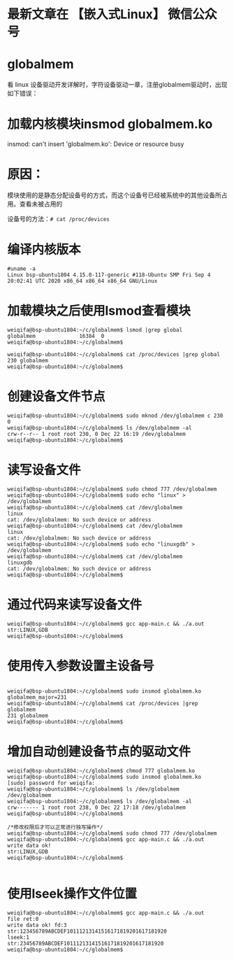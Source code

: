 # 最新文章在 【嵌入式Linux】 微信公众号

# globalmem

看 linux 设备驱动开发详解时，字符设备驱动一章，注册globalmem驱动时，出现如下错误：

# 加载内核模块insmod globalmem.ko
insmod: can't insert 'globalmem.ko': Device or resource busy
 

# 原因：

模块使用的是静态分配设备号的方式，而这个设备号已经被系统中的其他设备所占用。查看未被占用的

设备号的方法：`# cat /proc/devices`

# 编译内核版本
```
#uname -a
Linux bsp-ubuntu1804 4.15.0-117-generic #118-Ubuntu SMP Fri Sep 4 20:02:41 UTC 2020 x86_64 x86_64 x86_64 GNU/Linux

```

# 加载模块之后使用lsmod查看模块
```
weiqifa@bsp-ubuntu1804:~/c/globalmem$ lsmod |grep global
globalmem              16384  0
weiqifa@bsp-ubuntu1804:~/c/globalmem$

weiqifa@bsp-ubuntu1804:~/c/globalmem$ cat /proc/devices |grep global
230 globalmem
weiqifa@bsp-ubuntu1804:~/c/globalmem$
```

# 创建设备文件节点
```
weiqifa@bsp-ubuntu1804:~/c/globalmem$ sudo mknod /dev/globalmem c 230 0
weiqifa@bsp-ubuntu1804:~/c/globalmem$ ls /dev/globalmem -al
crw-r--r-- 1 root root 230, 0 Dec 22 16:19 /dev/globalmem
weiqifa@bsp-ubuntu1804:~/c/globalmem$
```

# 读写设备文件
```
weiqifa@bsp-ubuntu1804:~/c/globalmem$ sudo chmod 777 /dev/globalmem
weiqifa@bsp-ubuntu1804:~/c/globalmem$ sudo echo "linux" > /dev/globalmem
weiqifa@bsp-ubuntu1804:~/c/globalmem$ cat /dev/globalmem
linux
cat: /dev/globalmem: No such device or address
weiqifa@bsp-ubuntu1804:~/c/globalmem$ cat /dev/globalmem
linux
cat: /dev/globalmem: No such device or address
weiqifa@bsp-ubuntu1804:~/c/globalmem$ sudo echo "linuxgdb" > /dev/globalmem
weiqifa@bsp-ubuntu1804:~/c/globalmem$ cat /dev/globalmem
linuxgdb
cat: /dev/globalmem: No such device or address
weiqifa@bsp-ubuntu1804:~/c/globalmem$
```

# 通过代码来读写设备文件
```
weiqifa@bsp-ubuntu1804:~/c/globalmem$ gcc app-main.c && ./a.out
str:LINUX,GDB
weiqifa@bsp-ubuntu1804:~/c/globalmem$
```

# 使用传入参数设置主设备号
```

weiqifa@bsp-ubuntu1804:~/c/globalmem$ sudo insmod globalmem.ko globalmem_major=231
weiqifa@bsp-ubuntu1804:~/c/globalmem$ cat /proc/devices |grep globalmem
231 globalmem
weiqifa@bsp-ubuntu1804:~/c/globalmem$

```

# 增加自动创建设备节点的驱动文件
```
weiqifa@bsp-ubuntu1804:~/c/globalmem$ chmod 777 globalmem.ko
weiqifa@bsp-ubuntu1804:~/c/globalmem$ sudo insmod globalmem.ko
[sudo] password for weiqifa:
weiqifa@bsp-ubuntu1804:~/c/globalmem$ ls /dev/globalmem
/dev/globalmem
weiqifa@bsp-ubuntu1804:~/c/globalmem$ ls /dev/globalmem -al
crw------- 1 root root 238, 0 Dec 22 17:18 /dev/globalmem
weiqifa@bsp-ubuntu1804:~/c/globalmem$

/*修改权限后才可以正常进行独写操作*/
weiqifa@bsp-ubuntu1804:~/c/globalmem$ sudo chmod 777 /dev/globalmem
weiqifa@bsp-ubuntu1804:~/c/globalmem$ gcc app-main.c && ./a.out
write data ok!
str:LINUX,GDB
weiqifa@bsp-ubuntu1804:~/c/globalmem$


```

# 使用lseek操作文件位置
```
weiqifa@bsp-ubuntu1804:~/c/globalmem$ gcc app-main.c && ./a.out
file ret:0
write data ok! fd:3
str:123456789ABCDEF10111213141516171819201617181920
lseek:1
str:23456789ABCDEF10111213141516171819201617181920
weiqifa@bsp-ubuntu1804:~/c/globalmem$

```
